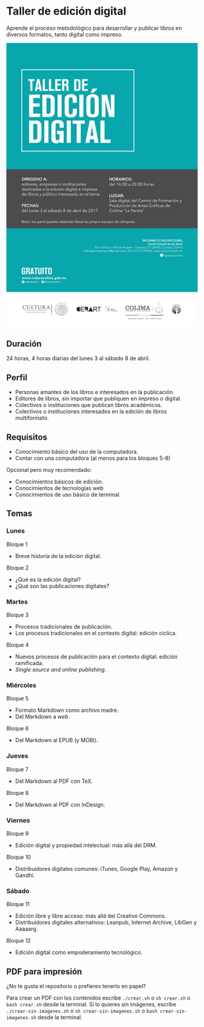 # Taller de edición digital

Aprende el proceso metodológico para desarrollar y publicar libros en diversos formatos, tanto digital como impreso.

![Flyer](taller.jpg)

## Duración

24 horas, 4 horas diarias del lunes 3 al sábado 8 de abril.

## Perfil

* Personas amantes de los libros e interesados en la publicación.
* Editores de libros, sin importar que publiquen en impreso o digital.
* Colectivos o instituciones que publican libros académicos.
* Colectivos o instituciones interesados en la edición de libros multiformato.

## Requisitos

* Conocimiento básico del uso de la computadora.
* Contar con una computadora (al menos para los bloques 5-8)

Opcional pero muy recomendado:

* Conocimientos básicos de edición.
* Conocimientos de tecnologías web
* Conocimientos de uso básico de terminal.

## Temas

### Lunes

Bloque 1
* Breve historia de la edición digital.

Bloque 2
* ¿Qué es la edición digital?
* ¿Qué son las publicaciones digitales?

### Martes

Bloque 3
* Procesos tradicionales de publicación.
* Los procesos tradicionales en el contexto digital: edición cíclica.

Bloque 4
* Nuevos procesos de publicación para el contexto digital: edición ramificada.
* *Single source and online publishing*.

### Miércoles

Bloque 5
* Formato Markdown como archivo madre.
* Del Markdown a *web*.

Bloque 6
* Del Markdown al EPUB (y MOBI).

### Jueves

Bloque 7
* Del Markdown al PDF con TeX.

Bloque 8
* Del Markdown al PDF con InDesign.

### Viernes

Bloque 9
* Edición digital y propiedad intelectual: más allá del DRM.

Bloque 10
* Distribuidores digitales comunes: iTunes, Google Play, Amazon y Gandhi.

### Sábado

Bloque 11
* Edición libre y libre acceso: más allá del Creative Commons.
* Distribuidores digitales alternativos: Leanpub, Internet Archive, LibGen y Aaaaarg.

Bloque 12
* Edición digital como empoderamiento tecnológico.

## PDF para impresión

¿No te gusta el repositorio o prefieres tenerlo en papel?

Para crear un PDF con los contenidos escribe `./crear.sh` o `sh crear.sh` 
o `bash crear.sh` desde la terminal. Si lo quieres sin imágenes, escribe 
`./crear-sin-imagenes.sh` o `sh crear-sin-imagenes.sh` o `bash crear-sin-imagenes.sh` 
desde la terminal.
